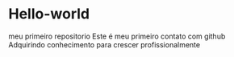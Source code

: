 # Hello-world
meu primeiro repositorio
Este é meu primeiro contato com github 
Adquirindo conhecimento para crescer profissionalmente
